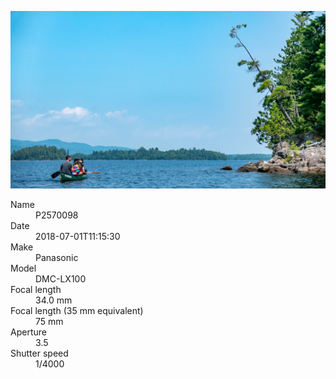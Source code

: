 [![P2570098](/photos/hd/P2570098.jpg)](/photos/full/P2570098.jpg?raw=true)

<dl>
  <dt>Name</dt>
  <dd>P2570098</dd>
  <dt>Date</dt>
  <dd>2018-07-01T11:15:30</dd>
  <dt>Make</dt>
  <dd>Panasonic</dd>
  <dt>Model</dt>
  <dd>DMC-LX100</dd>
  <dt>Focal length</dt>
  <dd>34.0 mm</dd>
  <dt>Focal length (35 mm equivalent)</dt>
  <dd>75 mm</dd>
  <dt>Aperture</dt>
  <dd>3.5</dd>
  <dt>Shutter speed</dt>
  <dd>1/4000</dd>
</dl>
